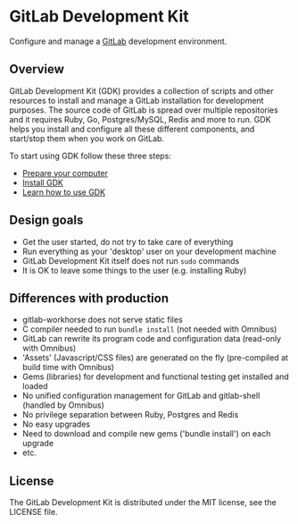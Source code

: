 # GitLab Development Kit

Configure and manage a [GitLab](https://about.gitlab.com) development
environment.

## Overview

GitLab Development Kit (GDK) provides a collection of scripts and
other resources to install and manage a GitLab installation for
development purposes. The source code of GitLab is spread over
multiple repositories and it requires Ruby, Go, Postgres/MySQL, Redis
and more to run. GDK helps you install and configure all these
different components, and start/stop them when you work on GitLab.

To start using GDK follow these three steps:

- [Prepare your computer](doc/prepare.md)
- [Install GDK](doc/set-up-gdk.md)
- [Learn how to use GDK](doc/howto/README.md)

## Design goals

- Get the user started, do not try to take care of everything
- Run everything as your 'desktop' user on your development machine
- GitLab Development Kit itself does not run `sudo` commands
- It is OK to leave some things to the user (e.g. installing Ruby)

## Differences with production

- gitlab-workhorse does not serve static files
- C compiler needed to run `bundle install` (not needed with Omnibus)
- GitLab can rewrite its program code and configuration data (read-only with
  Omnibus)
- 'Assets' (Javascript/CSS files) are generated on the fly (pre-compiled at
  build time with Omnibus)
- Gems (libraries) for development and functional testing get installed and
  loaded
- No unified configuration management for GitLab and gitlab-shell
  (handled by Omnibus)
- No privilege separation between Ruby, Postgres and Redis
- No easy upgrades
- Need to download and compile new gems ('bundle install') on each upgrade
- etc.

## License

The GitLab Development Kit is distributed under the MIT license,
see the LICENSE file.
